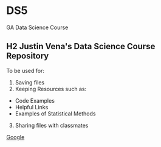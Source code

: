 # DS5
GA Data Science Course

## H2 Justin Vena's Data Science Course Repository 

To be used for:
1. Saving files
2. Keeping Resources such as:
  * Code Examples
  * Helpful Links
  * Examples of Statistical Methods
3. Sharing files with classmates

[Google](https://www.google.com)
